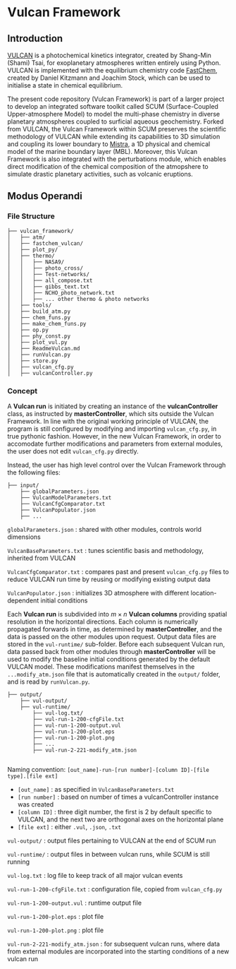 # Vulcan Framework

## Introduction

[VULCAN](https://github.com/exoclime/VULCAN) is a photochemical kinetics integrator, created by Shang-Min (Shami) Tsai, for exoplanetary atmospheres written entirely using Python. VULCAN is implemented with the equilibrium chemistry code [FastChem](https://github.com/exoclime/FastChem), created by Daniel Kitzmann and Joachim Stock, which can be used to initialise a state in chemical equilibrium.

The present code repository (Vulcan Framework) is part of a larger project to develop an integrated software toolkit called SCUM (Surface-Coupled Upper-atmosphere Model) to model the multi-phase chemistry in diverse planetary atmospheres coupled to surficial aqueous geochemistry. Forked from VULCAN, the Vulcan Framework within SCUM preserves the scientific methodology of VULCAN while extending its capabilities to 3D simulation and coupling its lower boundary to [Mistra](https://github.com/Mistra-UEA/Mistra), a 1D physical and chemical model of the marine boundary layer (MBL). Moreover, this Vulcan Framework is also integrated with the perturbations module, which enables direct modification of the chemical composition of the atmopshere to simulate drastic planetary activities, such as volcanic eruptions.

## Modus Operandi

### File Structure

```
├── vulcan_framework/
│   ├── atm/
│   ├── fastchem_vulcan/
│   ├── plot_py/
│   ├── thermo/
│   │   ├── NASA9/
│   │   ├── photo_cross/
│   │   ├── Test-networks/
│   │   ├── all_compose.txt
│   │   ├── gibbs_text.txt
│   │   ├── NCHO_photo_network.txt
│   │   ├── ... other thermo & photo networks
│   ├── tools/
│   ├── build_atm.py
│   ├── chem_funs.py
│   ├── make_chem_funs.py
│   ├── op.py
│   ├── phy_const.py
│   ├── plot_vul.py
│   ├── ReadmeVulcan.md
│   ├── runVulcan.py
│   ├── store.py
│   ├── vulcan_cfg.py
│   ├── vulcanController.py
```

### Concept

A **Vulcan run** is initiated by creating an instance of the **vulcanController** class, as instructed by **masterController**, which sits outside the Vulcan Framework. In line with the original working principle of VULCAN, the program is still configured by modifying and importing `vulcan_cfg.py`, in true pythonic fashion. However, in the new Vulcan Framework, in order to accomodate further modifications and parameters from external modules, the user does not edit `vulcan_cfg.py` directly.

Instead, the user has high level control over the Vulcan Framework through the following files:
```
├── input/
    ├── globalParameters.json
    ├── VulcanModelParameters.txt
    ├── VulcanCfgComparator.txt
    ├── VulcanPopulator.json
    ├── ...
```

`globalParameters.json` : shared with other modules, controls world dimensions

`VulcanBaseParameters.txt` : tunes scientific basis and methodology, inherited from VULCAN

`VulcanCfgComparator.txt` : compares past and present `vulcan_cfg.py` files to reduce VULCAN run time by reusing or modifying existing output data

`VulcanPopulator.json` : initializes 3D atmosphere with different location-dependent initial conditions

Each **Vulcan run** is subdivided into $`m\times n`$ **Vulcan columns** providing spatial resolution in the horizontal directions. Each column is numerically propagated forwards in time, as determined by **masterController**, and the data is passed on the other modules upon request. Output data files are stored in the `vul-runtime/` sub-folder. Before each subsequent Vulcan run, data passed back from other modules through **masterController** will be used to modify the baseline initial conditions generated by the default VULCAN model. These modifications manifest themselves in the `...modify_atm.json` file that is automatically created in the `output/` folder, and is read by `runVulcan.py`.


```
├── output/
    ├── vul-output/
    ├── vul-runtime/
        ├── vul-log.txt/
        ├── vul-run-1-200-cfgFile.txt
        ├── vul-run-1-200-output.vul
        ├── vul-run-1-200-plot.eps
        ├── vul-run-1-200-plot.png
        ├── ...
        ├── vul-run-2-221-modify_atm.json


```

Naming convention: `[out_name]-run-[run number]-[column ID]-[file type].[file ext]`
- `[out_name]` : as specified in `VulcanBaseParameters.txt`
- `[run number]` : based on number of times a vulcanController instance was created
- `[column ID]` : three digit number, the first is $2$ by default specific to VULCAN, and the next two are orthogonal axes on the horizontal plane
- `[file ext]` : either `.vul`, `.json`, `.txt`

`vul-output/` : output files pertaining to VULCAN at the end of SCUM run

`vul-runtime/` : output files in between vulcan runs, while SCUM is still running

`vul-log.txt` : log file to keep track of all major vulcan events

`vul-run-1-200-cfgFile.txt` : configuration file, copied from `vulcan_cfg.py`

`vul-run-1-200-output.vul` : runtime output file

`vul-run-1-200-plot.eps` : plot file

`vul-run-1-200-plot.png` : plot file

`vul-run-2-221-modify_atm.json` : for subsequent vulcan runs, where data from external modules are incorporated into the starting conditions of a new vulcan run
